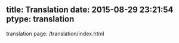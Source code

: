 title: Translation
date: 2015-08-29 23:21:54
ptype: translation
---

translation page: /translation/index.html